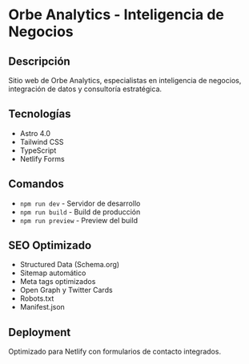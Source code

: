 # Orbe Analytics - Inteligencia de Negocios

## Descripción
Sitio web de Orbe Analytics, especialistas en inteligencia de negocios, integración de datos y consultoría estratégica.

## Tecnologías
- Astro 4.0
- Tailwind CSS
- TypeScript
- Netlify Forms

## Comandos
- `npm run dev` - Servidor de desarrollo
- `npm run build` - Build de producción
- `npm run preview` - Preview del build

## SEO Optimizado
- Structured Data (Schema.org)
- Sitemap automático
- Meta tags optimizados
- Open Graph y Twitter Cards
- Robots.txt
- Manifest.json

## Deployment
Optimizado para Netlify con formularios de contacto integrados.
